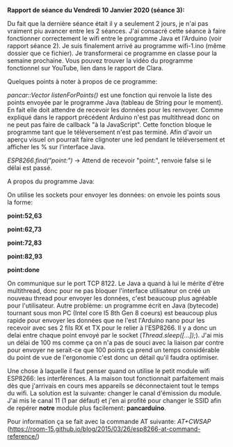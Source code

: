 __Rapport de séance du Vendredi 10 Janvier 2020 (séance 3):__

Du fait que la dernière séance était il y a seulement 2 jours, je n'ai pas vraiment piu avancer entre les 2 séances.
J'ai consacré cette séance à faire fonctionner correctement le wifi entre le programme Java et l'Arduino (voir rapport séance 2).
Je suis finalement arrivé au programme wifi-1.ino (même dossier que ce fichier). Je transformerai ce programme en classe pour la semaine prochaine. Vous pouvez trouver la vidéo du programme fonctionnel sur YouTube, lien dans le rapport de Clara.



Quelques points à noter à propos de ce programme:

*pancar::Vector<String> listenForPoints()* est une fonction qui renvoie la liste des points envoyée par le programme Java (tableau de String pour le moment). En fait elle doit attendre de recevoir les données pour les renvoyer.
Comme expliqué dans le rapport précédent Arduino n'est pas multithread donc on ne peut pas faire de callback "à la JavaScript". Cette fonction bloque le programme tant que le téléversement n'est pas terminé. Afin d'avoir un aperçu visuel on pourrait faire clignoter une led pendant le téléversement et afficher les % sur l'interface Java.

*ESP8266.find("point:")* -> Attend de recevoir "point:", renvoie false si le délai est passé.



A propos du programme Java:

On utilise les sockets pour envoyer les données: on envoie les points sous la forme:

**point:52,63**

**point:62,73**

**point:72,83**

**point:82,93**

**point:done**

On communique sur le port TCP 8122. Le Java a quand à lui le mérite d'être multithread, donc pour ne pas bloquer l'interface utilisateur on créé un nouveau thread pour envoyer les données, c'est beaucoup plus agréable pour l'utilisateur.
Autre problème: un programme écrit en Java (bytecode) tournant sous mon PC (Intel core I5 8th Gen 8 coeurs) est beaucoup plus rapide pour envoyer les données que ne l'est l'Arduino nano pour les recevoir avec ses 2 fils RX et TX pour le relier à l'ESP8266. Il y a donc un delai entre chaque point envoyé par le socket (*Thread.sleep([...]);*).
J'ai mis un délai de 100 ms comme ça on n'a pas de souci avec la liaison par contre pour envoyer ne serait-ce que 100 points ça prend un temps considérable du point de vue de l'ergonomie c'est donc un détail qu'il faudra optimiser.



Une chose à laquelle il faut penser quand on utilise le petit module wifi ESP8266: les interférences. A la maison tout fonctionnait parfaitement mais dès que j'arrivais en cours mes appareils se déconnectaient tout le temps du wifi. La solution est la suivante: changer le canal d'émission du module.
J'ai mis le canal 11 (1 par défaut) et j'en ai profité pour changer le SSID afin de repérer **notre** module plus facilement: **pancarduino**.

Pour information ça se fait avec la commande AT suivante: *AT+CWSAP* (https://room-15.github.io/blog/2015/03/26/esp8266-at-command-reference/)
